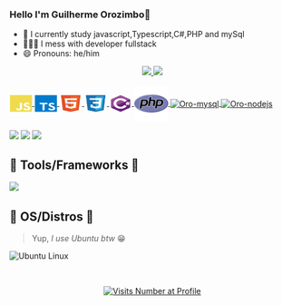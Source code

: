 ### Hello I'm Guilherme Orozimbo👋



- 🌱 I currently study javascript,Typescript,C#,PHP and mySql
- 👨🏽‍💻 I mess with developer fullstack 
- 😄 Pronouns: he/him

<div align="center">
 <a href="https://github.com/guiorozimbo">
 <img height="180em" src="https://github-readme-stats.vercel.app/api?username=guiorozimbo&show_icons=true&theme=react&include_all_commits=true&count_private=true"/>
 <img height="180em" src="https://github-readme-stats.vercel.app/api/top-langs/?username=guiorozimbo&layout=compact&langs_count=7&theme=react"/>
</div>

  
 
  <div style="display: inline_block"><br>
  <img align="center" alt="Oro-Js" height="30" width="40" src="https://raw.githubusercontent.com/devicons/devicon/master/icons/javascript/javascript-plain.svg">
  <img align="center" alt="Oro-Ts" height="30" width="40" src="https://raw.githubusercontent.com/devicons/devicon/master/icons/typescript/typescript-plain.svg">
  <img align="center" alt="Oro-HTML" height="30" width="40" src="https://raw.githubusercontent.com/devicons/devicon/master/icons/html5/html5-original.svg">
  <img align="center" alt="Oro-CSS" height="30" width="40" src="https://raw.githubusercontent.com/devicons/devicon/master/icons/css3/css3-original.svg">
  <img align="center" alt="Oro-Csharp" height="30" width="40" src="https://raw.githubusercontent.com/devicons/devicon/master/icons/csharp/csharp-original.svg">
    <img align="center" alt="Oro-PHP" height="60" width="60"  src=https://raw.githubusercontent.com/devicons/devicon/master/icons/php/php-original.svg>
  <img align="center" alt="Oro-mysql"height="50" width="50"src="https://github.com/Thomas-Boi/devicon/blob/master/icons/mysql/mysql-original-wordmark.svg">
   <img align="center" alt="Oro-nodejs" height="60" width="60"  src=https://github.com/Thomas-Boi/devicon/blob/master/icons/nodejs/nodejs-original-wordmark.svg>
   
</div>
  
<br>
  <div>
     <a href="https://www.instagram.com/guilherme_orozimbo/" target="_blank"><img src="https://img.shields.io/badge/-Instagram-%23333?style=for-the-badge&logo=instagram&logoColor=white" target="_blank"></a>
   <a href="mailto:guilhermegv890@gmail.com" ><img src="https://img.shields.io/badge/-Gmail-%23333?style=for-the-badge&logo=gmail&logoColor=white" target="_blank"></a>
    <a href="https://www.linkedin.com/in/guilherme-ramos-b28b6124b" target="_blank"><img src="https://img.shields.io/badge/-LinkedIn-%23333?style=for-the-badge&logo=linkedin&logoColor=white" target="_blank"></a> 
 </div>
 <h2 align="left">🧰 Tools/Frameworks 🧰</h2>
 
 <p align="left">
  <a href="https://skillicons.dev">
    <img src="https://skillicons.dev/icons?i=github,git,bootstrap,vscode,windows,linux,nodejs,postman" />
  </a>
</p>
 <h2>🐧 OS/Distros 🐧 </h2>

> Yup, *I use Ubuntu btw* 😁
 <a alt="Ubuntu">
  <img alt="Ubuntu Linux" src="https://img.shields.io/badge/Ubuntu-C51A4A?style=for-the-badge&logo=ubuntu" />
  </a>
<p>
 <br>
  <div align='center'>
  <a href="https://github.com/guiorozimbo"><img alt="Visits Number at Profile" src="https://komarev.com/ghpvc/?username=guiorozimbo&color=lightgrey&style=flat-square&label=Visitas"></a>
</div>
 
  
   
   
